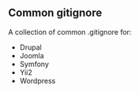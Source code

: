 Common gitignore
-----------------

A collection of common .gitignore for: 

  - Drupal
  - Joomla
  - Symfony
  - Yii2 
  - Wordpress 
